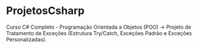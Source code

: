 # ProjetosCsharp
 Curso C# Completo - Programação Orientada a Objetos (POO) -> Projeto de Tratamento de Exceções (Estrutura Try/Catch, Exceções Padrão e Exceções Personalizadas).
